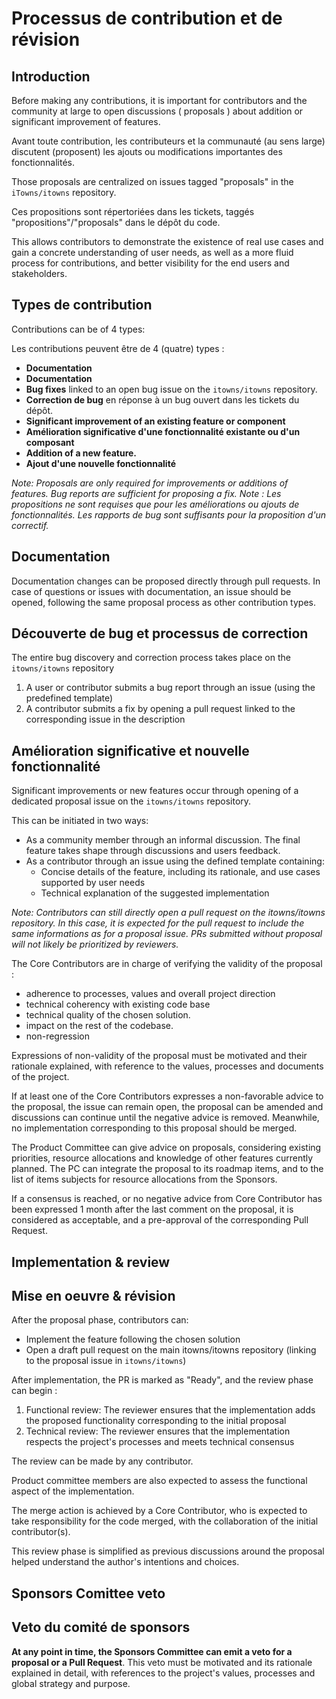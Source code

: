 # Processus de contribution et de révision

## Introduction

Before making any contributions, it is important for contributors and the community at large to open discussions ( proposals ) about addition or significant improvement of features.

Avant toute contribution, les contributeurs et la communauté (au sens large) discutent (proposent) les ajouts ou modifications importantes des fonctionnalités.

Those proposals are centralized on issues tagged "proposals" in the `iTowns/itowns` repository.

Ces propositions sont répertoriées dans les tickets, taggés "propositions"/"proposals" dans le dépôt du code. 

This allows contributors to demonstrate the existence of real use cases and gain a concrete understanding of user needs, as well as a more fluid process for contributions, and better visibility for the end users and stakeholders.

## Types de contribution

Contributions can be of 4 types:

Les contributions peuvent être de 4 (quatre) types : 

- **Documentation**
- **Documentation**
- **Bug fixes** linked to an open bug issue on the `itowns/itowns` repository.
- **Correction de bug** en réponse à un bug ouvert dans les tickets du dépôt.
- **Significant improvement of an existing feature or component**
- **Amélioration significative d'une fonctionnalité existante ou d'un composant**
- **Addition of a new feature.**
- **Ajout d'une nouvelle fonctionnalité**

*Note: Proposals are only required for improvements or additions of features. Bug reports are sufficient for proposing a fix.*
*Note : Les propositions ne sont requises que pour les améliorations ou ajouts de fonctionnalités. Les rapports de bug sont suffisants pour la proposition d'un correctif.*

## Documentation

Documentation changes can be proposed directly through pull requests. In case of questions or issues with documentation, an issue should be opened, following the same proposal process as other contribution types.

## Découverte de bug et processus de correction

The entire bug discovery and correction process takes place on the `itowns/itowns` repository

1. A user or contributor submits a bug report through an issue (using the predefined template)
2. A contributor submits a fix by opening a pull request linked to the corresponding issue in the description

## Amélioration significative et nouvelle fonctionnalité

Significant improvements or new features occur through opening of a dedicated proposal issue on the `itowns/itowns` repository.

This can be initiated in two ways:
- As a community member through an informal discussion. The final feature takes shape through discussions and users feedback.
- As a contributor through an issue using the defined template containing:
   - Concise details of the feature, including its rationale, and use cases supported by user needs
   - Technical explanation of the suggested implementation

*Note: Contributors can still directly open a pull request on the itowns/itowns repository. In this case, it is expected for the pull request to include the same informations as for a proposal issue. PRs submitted without proposal will not likely be prioritized by reviewers.*

The Core Contributors are in charge of verifying the validity of the proposal : 

- adherence to processes, values and overall project direction
- technical coherency with existing code base
- technical quality of the chosen solution.
- impact on the rest of the codebase.
- non-regression

Expressions of non-validity of the proposal must be motivated and their rationale explained, with reference to the values, processes and documents of the project.

If at least one of the Core Contributors expresses a non-favorable advice to the proposal, the issue can remain open, the proposal can be amended and discussions can continue until the negative advice is removed. Meanwhile, no implementation corresponding to this proposal should be merged.

The Product Committee can give advice on proposals, considering existing priorities, resource allocations and knowledge of other features currently planned. The PC can integrate the proposal to its roadmap items, and to the list of items subjects for resource allocations from the Sponsors.

If a consensus is reached, or no negative advice from Core Contributor has been expressed 1 month after the last comment on the proposal, it is considered as acceptable, and a pre-approval of the corresponding Pull Request.

## Implementation & review
## Mise en oeuvre & révision

After the proposal phase, contributors can:
- Implement the feature following the chosen solution
- Open a draft pull request on the main itowns/itowns repository (linking to the proposal issue in `itowns/itowns`)

After implementation, the PR is marked as "Ready", and the review phase can begin : 

1. Functional review: The reviewer ensures that the implementation adds the proposed functionality corresponding to the initial proposal
2. Technical review: The reviewer ensures that the implementation respects the project's processes and meets technical consensus

The review can be made by any contributor. 

Product committee members are also expected to assess the functional aspect of the implementation.

The merge action is achieved by a Core Contributor, who is expected to take responsibility for the code merged, with the collaboration of the initial contributor(s).

This review phase is simplified as previous discussions around the proposal helped understand the author's intentions and choices.

## Sponsors Comittee veto
## Veto du comité de sponsors

**At any point in time, the Sponsors Committee can emit a veto for a proposal or a Pull Request**. This veto must be motivated and its rationale explained in detail, with references to the project's values, processes and global strategy and purpose.


